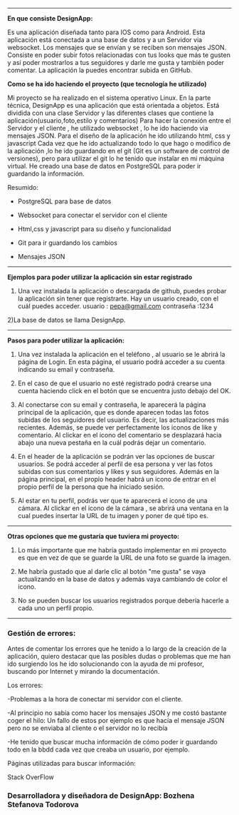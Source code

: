 
******************************************* 

**En que consiste DesignApp:** 

Es una aplicación diseñada tanto para IOS como para Android.
Esta aplicación está conectada a una base de datos y a un Servidor via websocket. Los mensajes que se envían y se reciben son mensajes JSON.
Consiste en poder subir fotos relacionadas con tus looks que más te gusten y así poder mostrarlos a tus seguidores y darle me gusta y también poder comentar.
La aplicación la puedes encontrar subida en GitHub.


**Como se ha ido haciendo el proyecto (que tecnología he utilizado)**

Mi proyecto se ha realizado en el sistema operativo Linux.
En la parte técnica, DesignApp es una aplicación que está orientada a objetos. Está dividida con una clase Servidor y las diferentes clases que contiene la aplicación(usuario,foto,estilo y comentarios)
Para hacer la conexión entre el Servidor y el cliente , he utilizado websocket , lo he ido haciendo via mensajes JSON.
Para el diseño de la aplicación he ido utilizando html, css y javascript
Cada vez que he ido actualizando todo lo que hago o modifico de la aplicación ,lo he ido guardando en el git (Git es un software de control de versiones), pero para utilizar
el git lo he tenido que instalar en mi máquina virtual.
He creado una base de datos en PostgreSQL para poder ir guardando la información.

Resumido:

- PostgreSQL para base de datos


- Websocket para conectar el servidor con el cliente


- Html,css y javascript para su diseño y funcionalidad


- Git para ir guardando los cambios


- Mensajes JSON

*********************************************************************************************
**Ejemplos para poder utilizar la aplicación sin estar registrado**

1) Una vez instalada la aplicación o descargada de github, puedes probar la aplicación sin tener que registrarte. Hay un usuario creado, con el cuál puedes acceder.
usuario : pepa@gmail.com contraseña :1234


2)La base de datos se llama DesignApp.


*********************************************************************************************
**Pasos para poder utilizar la aplicación:**


1) Una vez instalada la aplicación en el teléfono , al usuario se le abrirá la página de Login. En esta página, el usuario podrá acceder a su cuenta indicando su email y contraseña. 

2) En el caso de que el usuario no esté registrado podrá crearse una cuenta haciendo click en el botón que se encuentra justo debajo del OK.

3) Al conectarse con su email y contraseña, le aparecerá la página principal de la aplicación, que es donde aparecen todas las fotos subidas de los seguidores del usuario.
Es decir, las actualizaciones más recientes. Además, se puede ver perfectamente los iconos de like y comentario. Al clickar en el icono del comentario se desplazará hacia abajo
una nueva pestaña en la cuál podrás dejar un comentario.

4) En el header de la aplicación se podrán ver las opciones de buscar usuarios. 
 Se podrá acceder al perfil de esa persona y ver las fotos subidas con sus comentarios y likes y sus seguidores.
 Además en la página principal, en el propio header habrá un icono de entrar en el propio perfil de la persona que ha iniciado sesión.

5) Al estar en tu perfil, podrás ver que te aparecerá el icono de una cámara. Al clickar en el icono de la cámara ,
 se abrirá una ventana en la cual puedes insertar la URL de tu imagen y poner de qué tipo es.
 
************************************************************** 
**Otras opciones que me gustaría que tuviera mi proyecto:**


1) Lo más importante que me habría gustado implementar en mi proyecto es que en vez de que se guarde la URL de una foto se guarde la imagen.

2) Me habría gustado que al darle clic al botón "me gusta" se vaya actualizando en la base de datos y además vaya cambiando de color el icono.

3) No se pueden buscar  los usuarios registrados porque debería hacerle a cada uno un perfil propio.

*********************************************************************************************
### Gestión de errores:

Antes de comentar los errores que he tenido a lo largo de la creación de la aplicación, quiero destacar que las posibles dudas o problemas que me han ido surgiendo los he ido solucionando con la ayuda de mi profesor, buscando por Internet y mirando la documentación.

Los errores:

-Problemas a la hora de conectar mi servidor con el cliente.

-Al principio no sabía como hacer los mensajes JSON y me costó bastante coger el hilo:
Un fallo de estos por ejemplo es que hacía el mensaje JSON pero no se enviaba al cliente o el servidor no lo recibía

-He tenido que buscar mucha información de cómo poder ir guardando todo en la bbdd cada vez que creaba un usuario, por ejemplo.
 
Páginas utilizadas para buscar información:

Stack OverFlow
 
### Desarrolladora y diseñadora de DesignApp: Bozhena Stefanova Todorova
